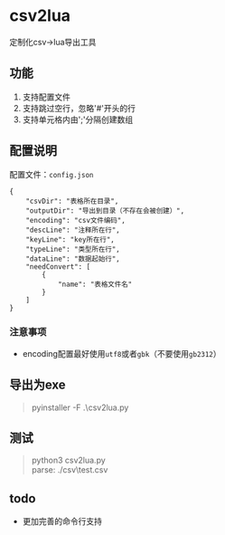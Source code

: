 # csv2lua
定制化csv->lua导出工具

## 功能

1. 支持配置文件
2. 支持跳过空行，忽略'#'开头的行
3. 支持单元格内由';'分隔创建数组

## 配置说明

配置文件：`config.json`
```
{
    "csvDir": "表格所在目录",
    "outputDir": "导出到目录（不存在会被创建）",
    "encoding": "csv文件编码",
    "descLine": "注释所在行",
    "keyLine": "key所在行",
    "typeLine": "类型所在行",
    "dataLine": "数据起始行",
    "needConvert": [
        {
            "name": "表格文件名"
        }
    ]
}
```

### 注意事项
- encoding配置最好使用`utf8`或者`gbk`（不要使用`gb2312`）

## 导出为exe
> pyinstaller -F .\csv2lua.py

## 测试
> python3 csv2lua.py  
> parse: ./csv\test.csv

## todo
- 更加完善的命令行支持